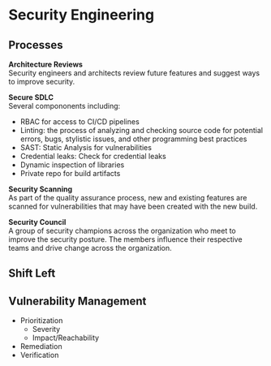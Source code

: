 # Security Engineering


## Processes
**Architecture Reviews**\
Security engineers and architects review future features and suggest ways to improve security. 

**Secure SDLC**\
Several compononents including: 
- RBAC for access to CI/CD pipelines
- Linting:  the process of analyzing and checking source code for potential errors, bugs, stylistic issues, and other programming best practices
- SAST: Static Analysis for vulnerabilities
- Credential leaks: Check for credential leaks
- Dynamic inspection of libraries
- Private repo for build artifacts

**Security Scanning**\
As part of the quality assurance process, new and existing features are scanned for vulnerabilities that may have been created with the new build. 

**Security Council**\
A group of security champions across the organization who meet to improve the security posture. The members influence their respective 
teams and drive change across the organization. 

## Shift Left

## Vulnerability Management
- Prioritization
  - Severity
  - Impact/Reachability
- Remediation
- Verification

